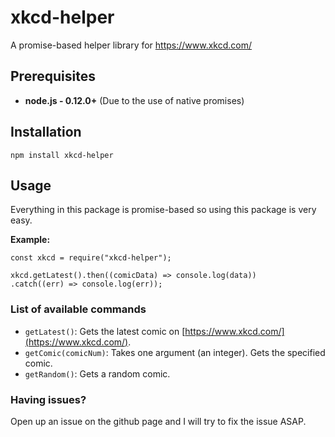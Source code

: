 # xkcd-helper
A promise-based helper library for https://www.xkcd.com/

## Prerequisites 
- **node.js - 0.12.0+** (Due to the use of native promises)

## Installation
`npm install xkcd-helper`

## Usage
Everything in this package is promise-based so using this package is very easy.


**Example:**
```
const xkcd = require("xkcd-helper");

xkcd.getLatest().then((comicData) => console.log(data))
.catch((err) => console.log(err));
```

### List of available commands
- `getLatest()`: Gets the latest comic on [https://www.xkcd.com/](https://www.xkcd.com/).
- `getComic(comicNum)`: Takes one argument (an integer). Gets the specified comic.
- `getRandom()`: Gets a random comic.


### Having issues?
Open up an issue on the github page and I will try to fix the issue ASAP.
